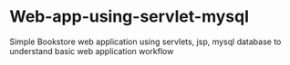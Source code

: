 # Web-app-using-servlet-mysql
Simple Bookstore web application using servlets, jsp, mysql database to understand basic web application workflow
